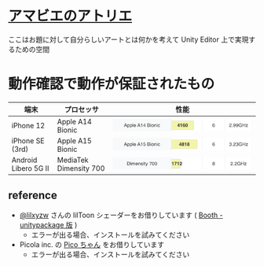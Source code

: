 # [アマビエのアトリエ](https://twitter.com/search?q=%23%E3%82%A2%E3%83%9E%E3%83%93%E3%82%A8%E3%81%AE%E3%82%A2%E3%83%88%E3%83%AA%E3%82%A8&src=typed_query&f=live)

ここはお題に対して自分らしいアートとは何かを考えて Unity Editor 上で実現するための空間

# 動作確認で動作が保証されたもの

端末|プロセッサ|性能
---|---|---
iPhone 12|Apple A14 Bionic|![](./doc/2022-11-01-RenderingBenchmark/apple-a14-bionic.png)
iPhone SE (3rd)|Apple A15 Bionic|![](./doc/2022-11-01-RenderingBenchmark/apple-a15-bionic.png)
Android Libero 5G II|MediaTek Dimensity 700|![](./doc/2022-11-01-RenderingBenchmark/dimensity-700.png)

## reference

* [@lilxyzw](https://github.com/lilxyzw) さんの lilToon シェーダーをお借りしています ( [Booth - unitypackage 版](https://lilxyzw.booth.pm/items/3087170) )
  * エラーが出る場合、インストールを試みてください
* Picola inc. の [Pico ちゃん](https://assetstore.unity.com/packages/3d/characters/humanoids/picochan-220038) をお借りしています
  * エラーが出る場合、インストールを試みてください
